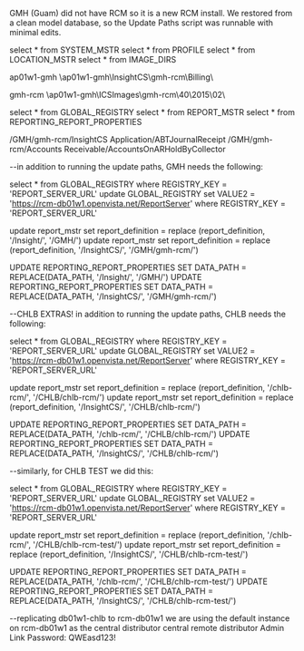 GMH (Guam) did not have RCM so it is a new RCM install. We restored from a clean model database, so the Update Paths script was runnable with minimal edits.

select * from SYSTEM_MSTR
select * from PROFILE
select * from LOCATION_MSTR
select * from IMAGE_DIRS

ap01w1-gmh
\\ap01w1-gmh\InsightCS\gmh-rcm\Billing\

gmh-rcm
\\ap01w1-gmh\ICSImages\gmh-rcm\40\2015\02\

select * from GLOBAL_REGISTRY
select * from REPORT_MSTR
select * from REPORTING_REPORT_PROPERTIES

/GMH/gmh-rcm/InsightCS Application/ABTJournalReceipt
/GMH/gmh-rcm/Accounts Receivable/AccountsOnARHoldByCollector


--in addition to running the update paths, GMH needs the following:

select * from GLOBAL_REGISTRY where REGISTRY_KEY = 'REPORT_SERVER_URL'
update GLOBAL_REGISTRY set VALUE2 = 'https://rcm-db01w1.openvista.net/ReportServer' where REGISTRY_KEY = 'REPORT_SERVER_URL'

update report_mstr set report_definition = replace (report_definition, '/Insight/', '/GMH/')
update report_mstr set report_definition = replace (report_definition, '/InsightCS/', '/GMH/gmh-rcm/')

UPDATE REPORTING_REPORT_PROPERTIES SET DATA_PATH = REPLACE(DATA_PATH, '/Insight/', '/GMH/')
UPDATE REPORTING_REPORT_PROPERTIES SET DATA_PATH = REPLACE(DATA_PATH, '/InsightCS/', '/GMH/gmh-rcm/')


--CHLB EXTRAS! in addition to running the update paths, CHLB needs the following:

select * from GLOBAL_REGISTRY where REGISTRY_KEY = 'REPORT_SERVER_URL'
update GLOBAL_REGISTRY set VALUE2 = 'https://rcm-db01w1.openvista.net/ReportServer' where REGISTRY_KEY = 'REPORT_SERVER_URL'

update report_mstr set report_definition = replace (report_definition, '/chlb-rcm/', '/CHLB/chlb-rcm/')
update report_mstr set report_definition = replace (report_definition, '/InsightCS/', '/CHLB/chlb-rcm/')

UPDATE REPORTING_REPORT_PROPERTIES SET DATA_PATH = REPLACE(DATA_PATH, '/chlb-rcm/', '/CHLB/chlb-rcm/')
UPDATE REPORTING_REPORT_PROPERTIES SET DATA_PATH = REPLACE(DATA_PATH, '/InsightCS/', '/CHLB/chlb-rcm/')

--similarly, for CHLB TEST we did this:

select * from GLOBAL_REGISTRY where REGISTRY_KEY = 'REPORT_SERVER_URL'
update GLOBAL_REGISTRY set VALUE2 = 'https://rcm-db01w1.openvista.net/ReportServer' where REGISTRY_KEY = 'REPORT_SERVER_URL'

update report_mstr set report_definition = replace (report_definition, '/chlb-rcm/', '/CHLB/chlb-rcm-test/')
update report_mstr set report_definition = replace (report_definition, '/InsightCS/', '/CHLB/chlb-rcm-test/')

UPDATE REPORTING_REPORT_PROPERTIES SET DATA_PATH = REPLACE(DATA_PATH, '/chlb-rcm/', '/CHLB/chlb-rcm-test/')
UPDATE REPORTING_REPORT_PROPERTIES SET DATA_PATH = REPLACE(DATA_PATH, '/InsightCS/', '/CHLB/chlb-rcm-test/')

--replicating db01w1-chlb to rcm-db01w1
we are using the default instance on rcm-db01w1 as the central distributor
central remote distributor Admin Link Password: QWEasd123!
